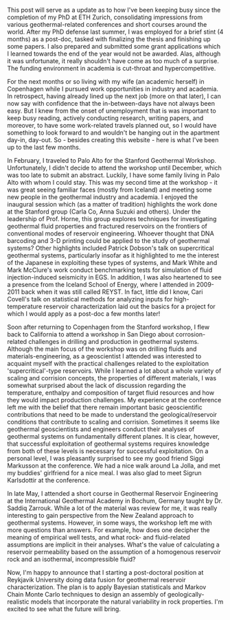 This post will serve as a update as to how I've been keeping busy since the completion of my PhD at ETH Zurich, consolidating impressions from various geothermal-related conferences and short courses around the world. After my PhD defense last summer, I was employed for a brief stint (4 months) as a post-doc, tasked with finalizing the thesis and finishing up some papers. I also prepared and submitted some grant applications which I learned towards the end of the year would not be awarded. Alas, although it was unfortunate, it really shouldn't have come as too much of a surprise. The funding environment in academia is cut-throat and hypercompetitive.

For the next months or so living with my wife (an academic herself) in Copenhagen while I pursued work opportunities in industry and academia. In retrospect, having already lined up the next job (more on that later), I can now say with confidence that the in-between-days have not always been easy. But I knew from the onset of unemployment that is was important to keep busy reading, actively conducting research, writing papers, and moreover, to have some work-related travels planned out, so I would have something to look forward to and wouldn't be hanging out in the apartment day-in, day-out. So - besides creating this website - here is what I've been up to the last few months. 

In February, I traveled to Palo Alto for the Stanford Geothermal Workshop. Unfortunately, I didn't decide to attend the workshop until December, which was too late to submit an abstract. Luckily, I have some family living in Palo Alto with whom I could stay. This was my second time at the workshop - it was great seeing familiar faces (mostly from Iceland) and meeting some new people in the geothermal industry and academia. I enjoyed the inaugural session which (as a matter of tradition) highlights the work done at the Stanford group (Carla Co, Anna Suzuki and others). Under the leadership of Prof. Horne, this group explores techniques for investigating geothermal fluid properties and fractured reservoirs on the frontiers of conventional modes of reservoir engineering. Whoever thought that DNA barcoding and 3-D printing could be applied to the study of geothermal systems? Other highlights included Patrick Dobson's talk on supercritical geothermal systems, particularly insofar as it highlighted to me the interest of the Japanese in exploiting these types of systems, and Mark White and Mark McClure's work conduct benchmarking tests for simulation of fluid injection-induced seismicity in EGS. In addition, I was also heartened to see a presence from the Iceland School of Energy, where I attended in 2009-2011 back when it was still called REYST. In fact, little did I know, Cari Covell's talk on statistical methods for analyzing inputs for high-temperature reservoir characterization laid out the basics for a project for which I would apply as a post-doc a few months later!  

Soon after returning to Copenhagen from the Stanford workshop, I flew back to California to attend a workshop in San Diego about corrosion-related challenges in drilling and production in geothermal systems. Although the main focus of the workshop was on drilling fluids and materials-engineering, as a geoscientist I attended was interested to acquaint myself with the practical challenges related to the exploitation 'supercritical'-type reservoirs. While I learned a lot about a whole variety of scaling and corrision concepts, the properties of different materials, I was somewhat surprised about the lack of discussion regarding the temperature, enthalpy and composition of target fluid resources and how they would impact production challenges. My experience at the conference left me with the belief that there remain important basic geoscientific contributions that need to be made to understand the geological/reservoir conditions that contribute to scaling and corrision. Sometimes it seems like geothermal geoscientists and engineers conduct their analyses of geothermal systems on fundamentally different planes. It is clear, however, that successful exploitation of geothermal systems requires knowledge from both of these levels is necessary for successful exploitation. On a personal level, I was pleasantly surprised to see my good friend Siggi Markusson at the conference. We had a nice walk around La Jolla, and met my buddies' girlfriend for a nice meal. I was also glad to meet Sigrun Karlsdottir at the conference.

In late May, I attended a short course in Geothermal Reservoir Engineering at the International Geothermal Academy in Bochum, Germany taught by Dr. Saddiq Zarrouk. While a lot of the material was review for me, it was really interesting to gain perspective from the New Zealand approach to geothermal systems. However, in some ways, the workshop left me with more questions than answers. For example, how does one decipher the meaning of empirical well tests, and what rock- and fluid-related assumptions are implicit in their analyses. What's the value of calculating a reservoir permeability based on the assumption of a homogenous reservoir rock and an isothermal, incompressible fluid? 

Now, I'm happy to announce that I starting a post-doctoral position at Reykjavik University doing data fusion for geothermal reservoir characterization. The plan is to apply Bayesian statisticals and Markov Chain Monte Carlo techniques to design an assembly of geologically-realistic models that incorporate the natural variability in rock properties. I'm excited to see what the future will bring. 
